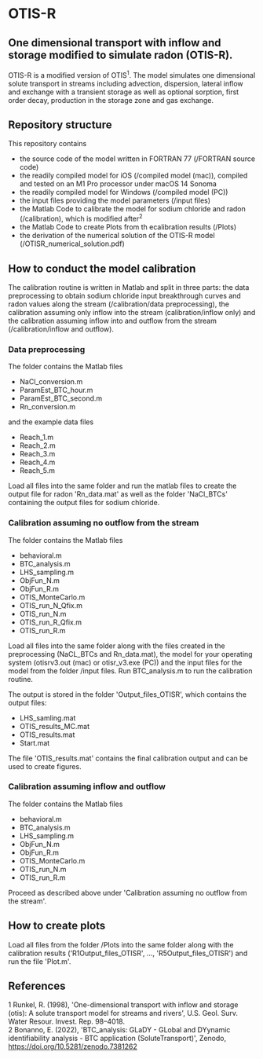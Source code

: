 # OTIS-R

## One dimensional transport with inflow and storage modified to simulate radon (OTIS-R).
OTIS-R is a modified version of OTIS<sup>1</sup>. The model simulates one dimensional solute transport in streams including advection, dispersion, lateral inflow and exchange with a transient storage as well as optional sorption, first order decay, production in the storage zone and gas exchange.

## Repository structure
This repository contains
- the source code of the model written in FORTRAN 77 (/FORTRAN source code)
- the readily compiled model for iOS (/compiled model (mac)), compiled and tested on an M1 Pro processor under macOS 14 Sonoma
- the readily compiled model for Windows (/compiled model (PC))
- the input files providing the model parameters (/input files)
- the Matlab Code to calibrate the model for sodium chloride and radon (/calibration), which is modified after<sup>2</sup>
- the Matlab Code to create Plots from th ecalibration results (/Plots)
- the derivation of the numerical solution of the OTIS-R model (/OTISR_numerical_solution.pdf)

## How to conduct the model calibration
The calibration routine is written in Matlab and split in three parts: the data preprocessing to obtain sodium chloride input breakthrough curves and radon values along the stream (/calibration/data preprocessing), the calibration assuming only inflow into the stream (calibration/inflow only) and the calibration assuming inflow into and outflow from the stream (/calibration/inflow and outflow).

### Data preprocessing
The folder contains the Matlab files
- NaCl_conversion.m
- ParamEst_BTC_hour.m
- ParamEst_BTC_second.m
- Rn_conversion.m

and the example data files
- Reach_1.m
- Reach_2.m
- Reach_3.m
- Reach_4.m
- Reach_5.m

Load all files into the same folder and run the matlab files to create the output file for radon 'Rn_data.mat' as well as the folder 'NaCl_BTCs' containing the output files for sodium chloride.

### Calibration assuming no outflow from the stream
The folder contains the Matlab files
- behavioral.m
- BTC_analysis.m
- LHS_sampling.m
- ObjFun_N.m
- ObjFun_R.m
- OTIS_MonteCarlo.m
- OTIS_run_N_Qfix.m
- OTIS_run_N.m
- OTIS_run_R_Qfix.m
- OTIS_run_R.m

Load all files into the same folder along with the files created in the preprocessing (NaCL_BTCs and Rn_data.mat), the model for your operating system (otisrv3.out (mac) or otisr_v3.exe (PC)) and the input files for the model from the folder /input files. Run BTC_analysis.m to run the calibration routine.

The output is stored in the folder 'Output_files_OTISR', which contains the output files:
- LHS_samling.mat
- OTIS_results_MC.mat
- OTIS_results.mat
- Start.mat

The file 'OTIS_results.mat' contains the final calibration output and can be used to create figures.

### Calibration assuming inflow and outflow
The folder contains the Matlab files
- behavioral.m
- BTC_analysis.m
- LHS_sampling.m
- ObjFun_N.m
- ObjFun_R.m
- OTIS_MonteCarlo.m
- OTIS_run_N.m
- OTIS_run_R.m

Proceed as described above under 'Calibration assuming no outflow from the stream'.

## How to create plots
Load all files from the folder /Plots into the same folder along with the calibration results ('R1Output_files_OTISR', ..., 'R5Output_files_OTISR') and run the file 'Plot.m'.

## References
1 Runkel, R. (1998), 'One-dimensional transport with inflow and storage (otis): A solute transport
model for streams and rivers', U.S. Geol. Surv. Water Resour. Invest. Rep. 98–4018. \
2 Bonanno, E. (2022), 'BTC_analysis: GLaDY - GLobal and DYynamic identifiability analysis - BTC application (SoluteTransport)', Zenodo, https://doi.org/10.5281/zenodo.7381262

